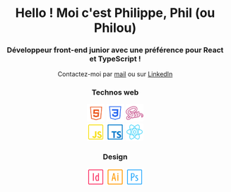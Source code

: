 <h1 align="center">Hello ! Moi c'est Philippe, Phil (ou Philou)</h1>
<h3 align="center">Développeur front-end junior avec une préférence pour React et TypeScript !</h3>

<p align="center">
  Contactez-moi par <a href="mailto:delcroixphilippe73@gmail.com">mail</a> ou sur <a href="[mailto:delcroixphilippe73@gmail.com](https://linkedin.com/in/delcroix-philippe)">LinkedIn</a>
</p>

<h3 align="center">Technos web</h3>
<p align="center">
  <img src="img\html-logo.png" alt="html5" width="40" height="40"/>
  <img src="img\css-logo.png" alt="css3" width="40" height="40"/>
  <img src="img\sass-logo.png" alt="sass" width="40" height="40"/>
  <br>
  <img src="img\javascript-logo.png" alt="javascript" width="40" height="40"/>
  <img src="img\typescript-logo.png" alt="typescript" width="40" height="40"/>
  <img src="img\react-logo.png" alt="react" width="40" height="40"/>

<h3 align="center">Design</h3>
<p align="center">
  <img src="img\indesign-logo.png" alt="indesign" width="40" height="40">
  <img src="img\illustrator-logo.png" alt="illustrator" width="40" height="40">
  <img src="img\photoshop-logo.png" alt="photoshop" width="40" height="40">
</p>
